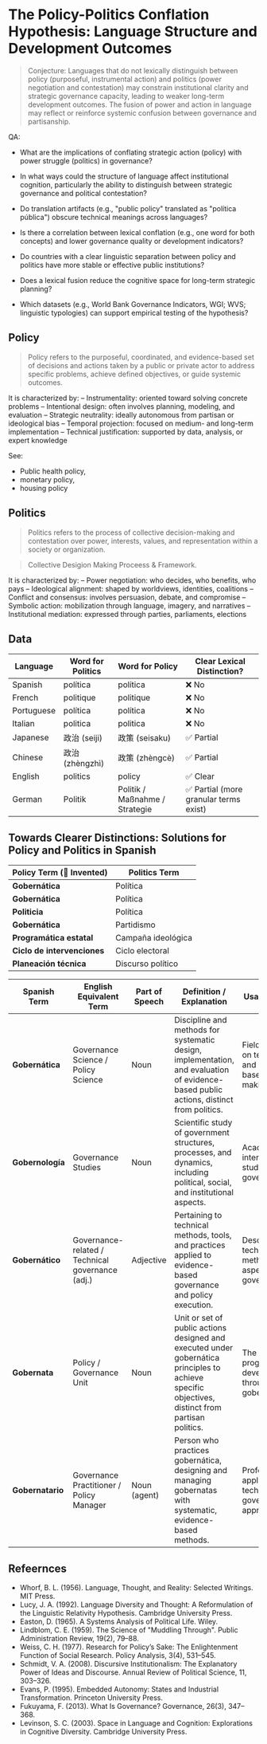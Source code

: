 # The Policy-Politics Conflation Hypothesis: Language Structure and Development Outcomes

> Conjecture: Languages that do not lexically distinguish between policy (purposeful, instrumental action) and politics (power negotiation and contestation) may constrain institutional clarity and strategic governance capacity, leading to weaker long-term development outcomes. The fusion of power and action in language may reflect or reinforce systemic confusion between governance and partisanship.

QA:

- What are the implications of conflating strategic action (policy) with power struggle (politics) in governance?

- In what ways could the structure of language affect institutional cognition, particularly the ability to distinguish between strategic governance and political contestation?

- Do translation artifacts (e.g., "public policy" translated as "política pública") obscure technical meanings across languages?

- Is there a correlation between lexical conflation (e.g., one word for both concepts) and lower governance quality or development indicators?

- Do countries with a clear linguistic separation between policy and politics have more stable or effective public institutions?

- Does a lexical fusion reduce the cognitive space for long-term strategic planning?

- Which datasets (e.g., World Bank Governance Indicators, WGI; WVS; linguistic typologies) can support empirical testing of the hypothesis?

## Policy

> Policy refers to the purposeful, coordinated, and evidence-based set of decisions and actions taken by a public or private actor to address specific problems, achieve defined objectives, or guide systemic outcomes.

It is characterized by:
– Instrumentality: oriented toward solving concrete problems
– Intentional design: often involves planning, modeling, and evaluation
– Strategic neutrality: ideally autonomous from partisan or ideological bias
– Temporal projection: focused on medium- and long-term implementation
– Technical justification: supported by data, analysis, or expert knowledge

See:

- Public health policy,
- monetary policy,
- housing policy

## Politics

> Politics refers to the process of collective decision-making and contestation over power, interests, values, and representation within a society or organization.

> Collective Desigion Making Proceess & Framework.

It is characterized by:
– Power negotiation: who decides, who benefits, who pays
– Ideological alignment: shaped by worldviews, identities, coalitions
– Conflict and consensus: involves persuasion, debate, and compromise
– Symbolic action: mobilization through language, imagery, and narratives
– Institutional mediation: expressed through parties, parliaments, elections

## Data

| Language   | Word for Politics | Word for Policy                | Clear Lexical Distinction?            |
| ---------- | ----------------- | ------------------------------ | ------------------------------------- |
| Spanish    | política          | política                       | ❌ No                                  |
| French     | politique         | politique                      | ❌ No                                  |
| Portuguese | política          | política                       | ❌ No                                  |
| Italian    | politica          | politica                       | ❌ No                                  |
| Japanese   | 政治 (seiji)        | 政策 (seisaku)                   | ✅ Partial                             |
| Chinese    | 政治 (zhèngzhì)     | 政策 (zhèngcè)                   | ✅ Partial                             |
| English    | politics          | policy                         | ✅ Clear                               |
| German     | Politik           | Politik / Maßnahme / Strategie | ✅ Partial (more granular terms exist) |

## Towards Clearer Distinctions: Solutions for Policy and Politics in Spanish

| Policy Term (🌱 Invented)   | Politics Term      |
| --------------------------- | ------------------ |
| **Gobernática**             | Política           |
| **Gobernática**             | Política           |
| **Politicia**               | Política           |
| **Gobernática**             | Partidismo         |
| **Programática estatal**    | Campaña ideológica |
| **Ciclo de intervenciones** | Ciclo electoral    |
| **Planeación técnica**      | Discurso político  |

| Spanish Term     | English Equivalent Term                          | Part of Speech | Definition / Explanation                                                                                                                          | Usage / Scope                                                |
| ---------------- | ------------------------------------------------ | -------------- | ------------------------------------------------------------------------------------------------------------------------------------------------- | ------------------------------------------------------------ |
| **Gobernática**  | Governance Science / Policy Science              | Noun           | Discipline and methods for systematic design, implementation, and evaluation of evidence-based public actions, distinct from politics.            | Field focused on technical and evidence-based policy making. |
| **Gobernología** | Governance Studies                               | Noun           | Scientific study of government structures, processes, and dynamics, including political, social, and institutional aspects.                       | Academic interdisciplinary study of governance.              |
| **Gobernático**  | Governance-related / Technical governance (adj.) | Adjective      | Pertaining to technical methods, tools, and practices applied to evidence-based governance and policy execution.                                  | Describes technical or methodological aspects of governance. |
| **Gobernata**    | Policy / Governance Unit                         | Noun           | Unit or set of public actions designed and executed under gobernática principles to achieve specific objectives, distinct from partisan politics. | The “policy” or program developed through gobernática.       |
| **Gobernatario** | Governance Practitioner / Policy Manager         | Noun (agent)   | Person who practices gobernática, designing and managing gobernatas with systematic, evidence-based methods.                                      | Professionals applying technical governance approaches.      |


## Refeernces

- Whorf, B. L. (1956). Language, Thought, and Reality: Selected Writings. MIT Press.
- Lucy, J. A. (1992). Language Diversity and Thought: A Reformulation of the Linguistic Relativity Hypothesis. Cambridge University Press.
- Easton, D. (1965). A Systems Analysis of Political Life. Wiley.
- Lindblom, C. E. (1959). The Science of "Muddling Through". Public Administration Review, 19(2), 79–88.
- Weiss, C. H. (1977). Research for Policy’s Sake: The Enlightenment Function of Social Research. Policy Analysis, 3(4), 531–545.
- Schmidt, V. A. (2008). Discursive Institutionalism: The Explanatory Power of Ideas and Discourse. Annual Review of Political Science, 11, 303–326.
- Evans, P. (1995). Embedded Autonomy: States and Industrial Transformation. Princeton University Press.
- Fukuyama, F. (2013). What Is Governance? Governance, 26(3), 347–368.
- Levinson, S. C. (2003). Space in Language and Cognition: Explorations in Cognitive Diversity. Cambridge University Press.
